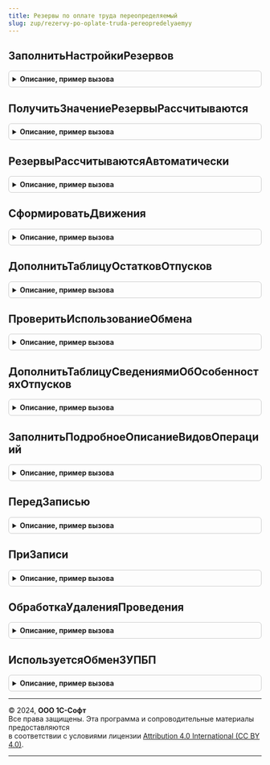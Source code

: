 ```yaml
---
title: Резервы по оплате труда переопределяемый
slug: zup/rezervy-po-oplate-truda-pereopredelyaemyy
---
```



## ЗаполнитьНастройкиРезервов
<details style="margin: 1em 0; padding: 0.5em; border: 1px solid #ccc; border-radius: 6px;">

<summary style="font-weight: bold; cursor: pointer;">Описание, пример вызова</summary>

```bsl

// Дозаполнение параметров структуры с настройками.
//
// Параметры:
//   Настройки   - Структура - Описание в ОМ.РасчетРезервов.СтруктураНастроекРезервов().
//   Организация - Спр.Организации.СправочникСсылка - Организация.
//   Резерв      - Спр.Резервы.СправочникСсылка - Резерв.
//   Период      - Дата - Период дат.
//
Процедура ЗаполнитьНастройкиРезервов(Настройки, Организация, Резерв, Период) Экспорт
```

Пример вызова
```bsl
РезервыПоОплатеТрудаПереопределяемый.ЗаполнитьНастройкиРезервов(Настройки, Организация, Резерв, Период) 
```
</details>

## ПолучитьЗначениеРезервыРассчитываются
<details style="margin: 1em 0; padding: 0.5em; border: 1px solid #ccc; border-radius: 6px;">

<summary style="font-weight: bold; cursor: pointer;">Описание, пример вызова</summary>

```bsl

// Уточняет необходимость выполнять расчет резервов, устанавливается в Ложь,
// когда резервы рассчитываются в другой программе.
//
// Параметры:
//	РезервыРассчитываются - тип булево.
//
Процедура ПолучитьЗначениеРезервыРассчитываются(РезервыРассчитываются) Экспорт
```

Пример вызова
```bsl
РезервыПоОплатеТрудаПереопределяемый.ПолучитьЗначениеРезервыРассчитываются(РезервыРассчитываются) 
```
</details>

## РезервыРассчитываютсяАвтоматически
<details style="margin: 1em 0; padding: 0.5em; border: 1px solid #ccc; border-radius: 6px;">

<summary style="font-weight: bold; cursor: pointer;">Описание, пример вызова</summary>

```bsl

// Уточняет возможность использования автоматического расчета резервов,
// устанавливается в Ложь, когда авторасчет резервов отключен.
//
// Параметры:
//	Автоматически - тип булево.
//
Процедура РезервыРассчитываютсяАвтоматически(Автоматически) Экспорт
```

Пример вызова
```bsl
РезервыПоОплатеТрудаПереопределяемый.РезервыРассчитываютсяАвтоматически(Автоматически) 
```
</details>

## СформироватьДвижения
<details style="margin: 1em 0; padding: 0.5em; border: 1px solid #ccc; border-radius: 6px;">

<summary style="font-weight: bold; cursor: pointer;">Описание, пример вызова</summary>

```bsl

// Процедура предназначена для формирования движений по месту внедрения.
//
// Параметры:
//	Объект - конкретный экземпляр документа Начисление оценочных обязательств по отпускам (ДокументОбъект.РезервыПоОплатеТруда)
//	Отказ  - булево, признак отказа от проведения документа.
//	РежимПроведения - режим проведения документа.
//
Процедура СформироватьДвижения(Объект, Отказ, РежимПроведения) Экспорт
```

Пример вызова
```bsl
РезервыПоОплатеТрудаПереопределяемый.СформироватьДвижения(Объект, Отказ, РежимПроведения) 
```
</details>

## ДополнитьТаблицуОстатковОтпусков
<details style="margin: 1em 0; padding: 0.5em; border: 1px solid #ccc; border-radius: 6px;">

<summary style="font-weight: bold; cursor: pointer;">Описание, пример вызова</summary>

```bsl

// Процедура предназначена для дополнения таблицы параметров данными об остатках отпусков
// и ФОТ с учетом специфики места внедрения.
//
// Параметры:
//   Организация - Спр.Организации.СправочникСсылка - Организация.
//   Период - Дата - Период дат.
//   ДанныеПоказателей - таблица значений.
//		Структура таблицы ДанныеПоказателей.
//			Сотрудник
//			СреднийЗаработок
//
Процедура ДополнитьТаблицуОстатковОтпусков(Организация, Период, ДанныеПоказателей) Экспорт
```

Пример вызова
```bsl
РезервыПоОплатеТрудаПереопределяемый.ДополнитьТаблицуОстатковОтпусков(Организация, Период, ДанныеПоказателей) 
```
</details>

## ПроверитьИспользованиеОбмена
<details style="margin: 1em 0; padding: 0.5em; border: 1px solid #ccc; border-radius: 6px;">

<summary style="font-weight: bold; cursor: pointer;">Описание, пример вызова</summary>

```bsl

// Процедура предназначена для получения настройки использования обмена
// с учетом специфики места внедрения.
//
// Параметры:
// 	ОбменИспользуется - Булево - в параметр помещается вычисленное значение настройки.
// 	Организация - СправочникСсылка.Организации - организация (филиал), по которой получается настройка.
//
Процедура ПроверитьИспользованиеОбмена(ОбменИспользуется, Организация) Экспорт
```

Пример вызова
```bsl
РезервыПоОплатеТрудаПереопределяемый.ПроверитьИспользованиеОбмена(ОбменИспользуется, Организация) 
```
</details>

## ДополнитьТаблицуСведениямиОбОсобенностяхОтпусков
<details style="margin: 1em 0; padding: 0.5em; border: 1px solid #ccc; border-radius: 6px;">

<summary style="font-weight: bold; cursor: pointer;">Описание, пример вызова</summary>

```bsl

//Процедура предназначена для уточнения сведений о видах отпусков по месту внедрения
// Параметры:
//   НачисленнаяЗарплатаИВзносы - таблица значений, см ОтражениеЗарплатыВБухучете.НоваяТаблицаБухучетНачисленнаяЗарплатаИВзносы().
//
Процедура ДополнитьТаблицуСведениямиОбОсобенностяхОтпусков(НачисленнаяЗарплатаИВзносы) Экспорт
```

Пример вызова
```bsl
РезервыПоОплатеТрудаПереопределяемый.ДополнитьТаблицуСведениямиОбОсобенностяхОтпусков(НачисленнаяЗарплатаИВзносы) 
```
</details>

## ЗаполнитьПодробноеОписаниеВидовОперациий
<details style="margin: 1em 0; padding: 0.5em; border: 1px solid #ccc; border-radius: 6px;">

<summary style="font-weight: bold; cursor: pointer;">Описание, пример вызова</summary>

```bsl

//Процедура предназначена для уточнения сведений о видах операций по месту внедрения
// Параметры:
//   СписокВидовОпераций - Список значений, где
//               Значение - ПеречислениеСсылка.ВидыОперацийРезервовПоОплатеТруда,
//               Представление - подробное описание операции
//
Процедура ЗаполнитьПодробноеОписаниеВидовОперациий(СписокВидовОпераций) Экспорт
```

Пример вызова
```bsl
РезервыПоОплатеТрудаПереопределяемый.ЗаполнитьПодробноеОписаниеВидовОперациий(СписокВидовОпераций) 
```
</details>

## ПередЗаписью
<details style="margin: 1em 0; padding: 0.5em; border: 1px solid #ccc; border-radius: 6px;">

<summary style="font-weight: bold; cursor: pointer;">Описание, пример вызова</summary>

```bsl

//Процедура расширение обработчика ПередЗаписью документа по месту внедрения
// Параметры:
//	Объект - конкретный экземпляр документа Начисление оценочных обязательств по отпускам (ДокументОбъект.РезервыПоОплатеТруда)
//	Отказ  - булево, признак отказа от записи документа.
//	РежимЗаписи  - режим записи документа.
//	РежимПроведения - режим проведения документа.
//
Процедура ПередЗаписью(Объект, Отказ, РежимЗаписи, РежимПроведения) Экспорт
```

Пример вызова
```bsl
РезервыПоОплатеТрудаПереопределяемый.ПередЗаписью(Объект, Отказ, РежимЗаписи, РежимПроведения) 
```
</details>

## ПриЗаписи
<details style="margin: 1em 0; padding: 0.5em; border: 1px solid #ccc; border-radius: 6px;">

<summary style="font-weight: bold; cursor: pointer;">Описание, пример вызова</summary>

```bsl

//Процедура расширение обработчика ПриЗаписи документа по месту внедрения
// Параметры:
//	Объект - конкретный экземпляр документа Начисление оценочных обязательств по отпускам (ДокументОбъект.РезервыПоОплатеТруда)
//	Отказ  - булево, признак отказа от записи документа.
//
Процедура ПриЗаписи(Объект, Отказ) Экспорт
```

Пример вызова
```bsl
РезервыПоОплатеТрудаПереопределяемый.ПриЗаписи(Объект, Отказ) 
```
</details>

## ОбработкаУдаленияПроведения
<details style="margin: 1em 0; padding: 0.5em; border: 1px solid #ccc; border-radius: 6px;">

<summary style="font-weight: bold; cursor: pointer;">Описание, пример вызова</summary>

```bsl

//Процедура расширение обработчика ОбработкаУдаленияПроведения документа по месту внедрения
// Параметры:
//	Объект - конкретный экземпляр документа Начисление оценочных обязательств по отпускам (ДокументОбъект.РезервыПоОплатеТруда)
//	Отказ  - булево, признак отказа от удаления проведения документа.
//
Процедура ОбработкаУдаленияПроведения(Объект, Отказ) Экспорт
```

Пример вызова
```bsl
РезервыПоОплатеТрудаПереопределяемый.ОбработкаУдаленияПроведения(Объект, Отказ) 
```
</details>

## ИспользуетсяОбменЗУПБП
<details style="margin: 1em 0; padding: 0.5em; border: 1px solid #ccc; border-radius: 6px;">

<summary style="font-weight: bold; cursor: pointer;">Описание, пример вызова</summary>

```bsl

// Устарела. Следует использовать РезервыПоОплатеТрудаПереопределяемый.ПроверитьИспользованиеОбмена
// Процедура предназначена для получения настройки использования обмена с БП3
// с учетом специфики места внедрения.
//
// Параметры:
// 	ОбменИспользуется - Булево - в параметр помещается вычисленное значение настройки.
// 	Организация - СправочникСсылка.Организации - организация (филиал), по которой получается настройка.
//
Процедура ИспользуетсяОбменЗУПБП(ОбменИспользуется, Организация) Экспорт
```

Пример вызова
```bsl
РезервыПоОплатеТрудаПереопределяемый.ИспользуетсяОбменЗУПБП(ОбменИспользуется, Организация) 
```
</details>

---

© 2024, **ООО 1С-Софт**  
Все права защищены. Эта программа и сопроводительные материалы предоставляются  
в соответствии с условиями лицензии [Attribution 4.0 International (CC BY 4.0)](https://creativecommons.org/licenses/by/4.0/legalcode).

---
